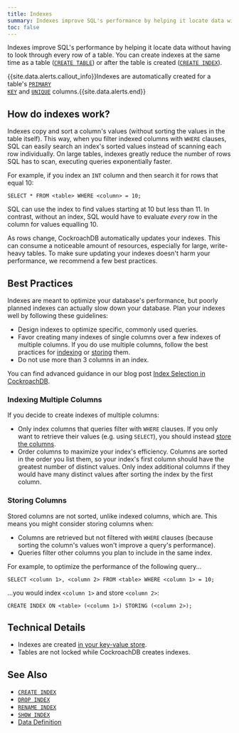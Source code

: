 ```yaml
---
title: Indexes
summary: Indexes improve SQL's performance by helping it locate data without having to look through every row of a table.
toc: false
---
```


Indexes improve SQL's performance by helping it locate data without having to look through every row of a table. You can create indexes at the same time as a table ([`CREATE TABLE`](create-table.html#create-a-table-with-secondary-indexes)) or after the table is created ([`CREATE INDEX`](create-index.html)).

{{site.data.alerts.callout_info}}Indexes are automatically created for a table's <a href="constraints.html#primary-key"><code>PRIMARY KEY</code></a> and <a href="constraints.html#unique"><code>UNIQUE</code></a> columns.{{site.data.alerts.end}}

## How do indexes work?

Indexes copy and sort a column's values (without sorting the values in the table itself). This way, when you filter indexed columns with `WHERE` clauses, SQL can easily search an index's sorted values instead of scanning each row individually. On large tables, indexes greatly reduce the number of rows SQL has to scan, executing queries exponentially faster.

For example, if you index an `INT` column and then search it for rows that equal 10:

```
SELECT * FROM <table> WHERE <column> = 10;
```

SQL can use the index to find values starting at 10 but less than 11. In contrast, without an index, SQL would have to evaluate _every_ row in the column for values equalling 10.

As rows change, CockroachDB automatically updates your indexes. This can consume a noticeable amount of resources, especially for large, write-heavy tables. To make sure updating your indexes doesn't harm your performance, we recommend a few best practices.

## Best Practices

Indexes are meant to optimize your database's performance, but poorly planned indexes can actually slow down your database. Plan your indexes well by following these guidelines:

- Design indexes to optimize specific, commonly used queries.
- Favor creating many indexes of single columns over a few indexes of multiple columns. If you do use multiple columns, follow the best practices for [indexing](#indexing-multiple-columns) or [storing](#storing-columns) them.
- Do not use more than 3 columns in an index.

You can find advanced guidance in our blog post [Index Selection in CockroachDB](https://www.cockroachlabs.com/blog/index-selection-cockroachdb-2/).

### Indexing Multiple Columns

If you decide to create indexes of multiple columns:

- Only index columns that queries filter with `WHERE` clauses. If you only want to retrieve their values (e.g. using `SELECT`), you should instead [store the columns](#storing-columns).
- Order columns to maximize your index's efficiency. Columns are sorted in the order you list them, so your index's first column should have the greatest number of distinct values. Only index additional columns if they would have many distinct values after sorting the index by the first column.

### Storing Columns

Stored columns are not sorted, unlike indexed columns, which are. This means you might consider storing columns when:

- Columns are retrieved but not filtered with `WHERE` clauses (because sorting the column's values won't improve a query's performance).
- Queries filter other columns you plan to include in the same index.

For example, to optimize the performance of the following query...

```
SELECT <column 1>, <column 2> FROM <table> WHERE <column 1> = 10;
```

...you would index `<column 1>` and store `<column 2>`:

```
CREATE INDEX ON <table> (<column 1>) STORING (<column 2>);
```


## Technical Details

- Indexes are created [in your key-value store](https://www.cockroachlabs.com/blog/sql-in-cockroachdb-mapping-table-data-to-key-value-storage/).
- Tables are not locked while CockroachDB creates indexes.

## See Also

- [`CREATE INDEX`](create-index.html)
- [`DROP INDEX`](drop-index.html) 
- [`RENAME INDEX`](rename-index.html) 
- [`SHOW INDEX`](show-index.html)
- [Data Definition](data-definition.html)